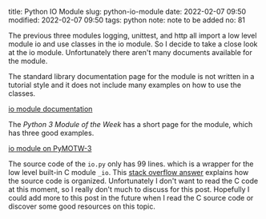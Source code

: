 title: Python IO Module
slug: python-io-module
date: 2022-02-07 09:50
modified: 2022-02-07 09:50
tags: python
note: note to be added
no: 81

The previous three modules logging, unittest, and http all import a low level module io and use 
classes in the io module. So 
I decide to take a close look at the io module. Unfortunately there aren't many documents 
available for the module. 

The standard library documentation page for the module is not written in a tutorial style and it 
does not include many examples on how to use the classes. 

[io module documentation](https://docs.python.org/3/library/io.html)

The *Python 3 Module of the Week* has a short page for the module, which has three 
good examples. 

[io module on PyMOTW-3](https://pymotw.com/3/io/index.html)

The source code of the `io.py` only has 99 lines. which is a wrapper for the low level 
built-in C module `_io`.  This 
[stack overflow answer](https://stackoverflow.com/questions/26208863/whats-the-difference-between-io-and-io) 
explains how the source code is organized. Unfortunately I don't want to read 
the C code at this moment, so I really don't much to discuss for this post. 
Hopefully I could add more to this post in the future when I read the C source 
code or discover some good resources on this topic. 
 

